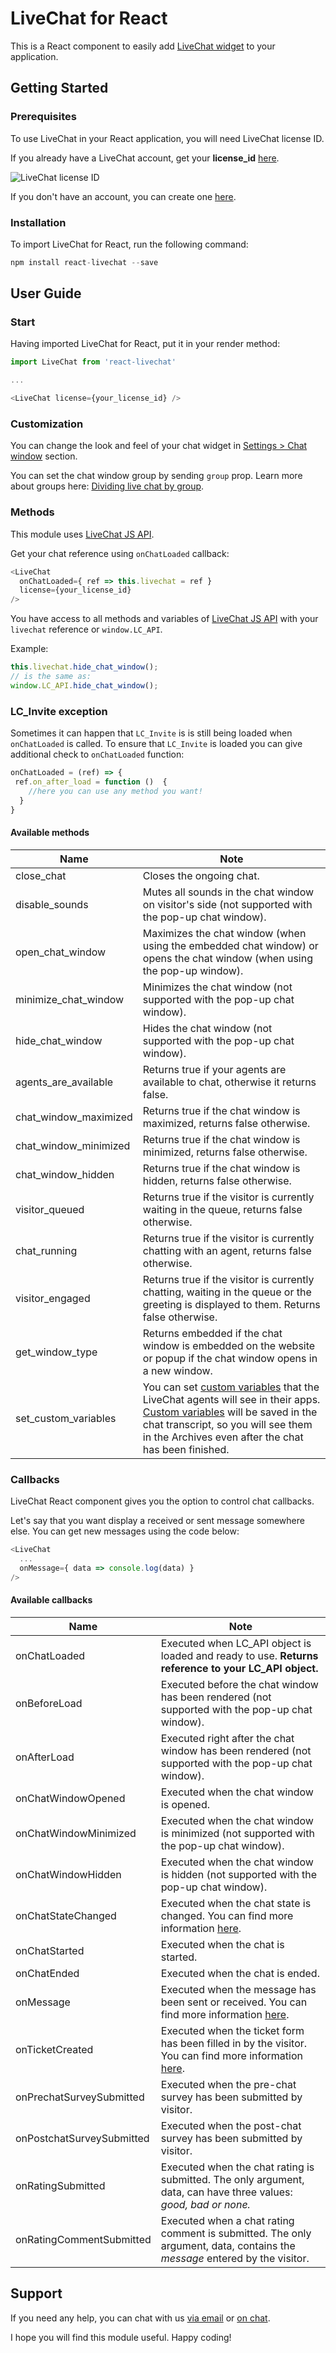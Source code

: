 # LiveChat for React

This is a React component to easily add [LiveChat widget](https://www.livechatinc.com/) to your application.

## Getting Started

### Prerequisites

To use LiveChat in your React application, you will need LiveChat license ID. 

If you already have a LiveChat account, get your **license_id** [here](https://my.livechatinc.com/settings/code).

![LiveChat license ID](https://github.com/livechat/react-livechat/blob/master/license.png)

If you don't have an account, you can create one [here](https://www.livechatinc.com/).

### Installation

To import LiveChat for React, run the following command:

```javascript
npm install react-livechat --save
```

## User Guide

### Start

Having imported LiveChat for React, put it in your render method:

```javascript
import LiveChat from 'react-livechat'

...

<LiveChat license={your_license_id} />
```

### Customization

You can change the look and feel of your chat widget in [Settings > Chat window](https://my.livechatinc.com/settings/theme) section.

You can set the chat window group by sending `group` prop. Learn more about groups here: [Dividing live chat by group](https://www.livechatinc.com/kb/dividing-live-chat-by-group/).

### Methods

This module uses [LiveChat JS API](https://docs.livechatinc.com/js-api/). 

Get your chat reference using `onChatLoaded` callback:

```javascript
<LiveChat 
  onChatLoaded={ ref => this.livechat = ref }
  license={your_license_id} 
/>
```

You have access to all methods and variables of [LiveChat JS API](https://docs.livechatinc.com/js-api/) with your `livechat` reference or
`window.LC_API`.

Example:
```javascript
this.livechat.hide_chat_window();
// is the same as:
window.LC_API.hide_chat_window();
```

### LC_Invite exception

Sometimes it can happen that `LC_Invite` is  is still being loaded when `onChatLoaded` is called.
To ensure that `LC_Invite` is loaded you can give additional check to `onChatLoaded` function:
```js
onChatLoaded = (ref) => {
 ref.on_after_load = function ()  {
    //here you can use any method you want!
  }		
}
```

#### Available methods

|Name|Note|
|---|---|
| close_chat | Closes the ongoing chat. |
| disable_sounds | Mutes all sounds in the chat window on visitor's side (not supported with the pop-up chat window). |
| open_chat_window | Maximizes the chat window (when using the embedded chat window) or opens the chat window (when using the pop-up window).|
| minimize_chat_window | Minimizes the chat window (not supported with the pop-up chat window). |
| hide_chat_window | Hides the chat window (not supported with the pop-up chat window). |
| agents_are_available | Returns true if your agents are available to chat, otherwise it returns false.|
| chat_window_maximized | Returns true if the chat window is maximized, returns false otherwise.|
|chat_window_minimized | Returns true if the chat window is minimized, returns false otherwise. |
| chat_window_hidden | Returns true if the chat window is hidden, returns false otherwise. |
| visitor_queued | Returns true if the visitor is currently waiting in the queue, returns false otherwise. |
|chat_running | Returns true if the visitor is currently chatting with an agent, returns false otherwise. |
| visitor_engaged  | Returns true if the visitor is currently chatting, waiting in the queue or the greeting is displayed to them. Returns false otherwise.|
|get_window_type | Returns embedded if the chat window is embedded on the website or popup if the chat window opens in a new window.|
| set_custom_variables | You can set [custom variables](https://docs.livechatinc.com/js-api/#set-custom-variables) that the LiveChat agents will see in their apps. [Custom variables](https://docs.livechatinc.com/js-api/#set-custom-variables) will be saved in the chat transcript, so you will see them in the Archives even after the chat has been finished. |

### Callbacks

LiveChat React component gives you the option to control chat callbacks.

Let's say that you want display a received or sent message somewhere else. You can get new messages using the code below:

```javascript
<LiveChat
  ...
  onMessage={ data => console.log(data) } 
/>
```

#### Available callbacks

|Name|Note|
|---|---|
| onChatLoaded  | Executed when LC_API object is loaded and ready to use. **Returns reference to your LC_API object.** |
| onBeforeLoad  |  Executed before the chat window has been rendered (not supported with the pop-up chat window). |
| onAfterLoad  |  Executed right after the chat window has been rendered (not supported with the pop-up chat window).|
| onChatWindowOpened |  Executed when the chat window is opened. |
| onChatWindowMinimized |  Executed when the chat window is minimized (not supported with the pop-up chat window). |
| onChatWindowHidden |  Executed when the chat window is hidden (not supported with the pop-up chat window). |
| onChatStateChanged  |  Executed when the chat state is changed. You can find more information [here](https://docs.livechatinc.com/js-api/#on-chat-state-changed).|
| onChatStarted  | Executed when the chat is started.  |
| onChatEnded  |  Executed when the chat is ended. |
| onMessage | Executed when the message has been sent or received. You can find more information [here](https://docs.livechatinc.com/js-api/#on-message).|
| onTicketCreated  |  Executed when the ticket form has been filled in by the visitor. You can find more information [here](https://docs.livechatinc.com/js-api/#on-ticket-created).|
| onPrechatSurveySubmitted |  Executed when the pre-chat survey has been submitted by visitor. |
| onPostchatSurveySubmitted  |  Executed when the post-chat survey has been submitted by visitor. |
| onRatingSubmitted  |  Executed when the chat rating is submitted. The only argument, data, can have three values: *good, bad or none.*|
| onRatingCommentSubmitted |  Executed when a chat rating comment is submitted. The only argument, data, contains the *message* entered by the visitor. |


## Support

If you need any help, you can chat with us [via email](mailto:developers@livechatinc.com) or [on chat](https://developers.livechatinc.com/).

I hope you will find this module useful. Happy coding!
